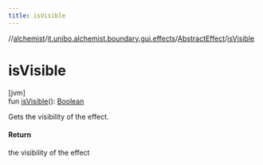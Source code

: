 ```yaml
---
title: isVisible
---
```

//[alchemist](../../../index.html)/[it.unibo.alchemist.boundary.gui.effects](../index.html)/[AbstractEffect](index.html)/[isVisible](is-visible.html)



# isVisible



[jvm]\
fun [isVisible](is-visible.html)(): [Boolean](https://kotlinlang.org/api/latest/jvm/stdlib/kotlin/-boolean/index.html)



Gets the visibility of the effect.



#### Return



the visibility of the effect




